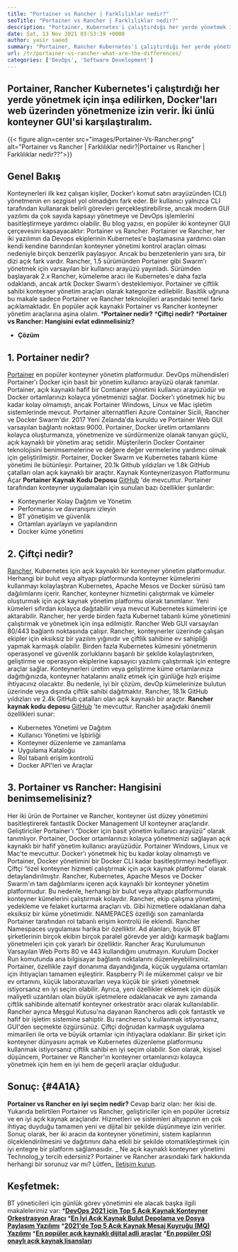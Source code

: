 ```yaml
---
title: "Portainer vs Rancher | Farklılıklar nedir?" 
seoTitle: "Portainer vs Rancher | Farklılıklar nedir?" 
description: "Portainer, Kubernetes'i çalıştırdığı her yerde yönetmek için inşa edilirken, farklı Docker ortamlarınızı kolayca yönetmenizi sağlayan hafif bir yönetim kullanıcı arayüzüdür." 
date: Sat, 13 Nov 2021 03:53:39 +0000
author: yasir saeed
summary: "Portainer, Rancher Kubernetes'i çalıştırdığı her yerde yönetmek için inşa edilirken, Docker'ları Web üzerinden yönetmenize olanak tanır. İki ünlü konteyner GUI'si karşılaştıralım." 
url: /tr/portainer-vs-rancher-what-are-the-differences/
categories: ['DevOps', 'Software Development']
---
```


## Portainer, Rancher Kubernetes'i çalıştırdığı her yerde yönetmek için inşa edilirken, Docker'ları web üzerinden yönetmenize izin verir. İki ünlü konteyner GUI'si karşılaştıralım.

{{< figure align=center src="images/Portainer-Vs-Rancher.png" alt="Portainer vs Rancher | Farklılıklar nedir?|Portainer vs Rancher | Farklılıklar nedir??">}}


## Genel Bakış
Konteynerleri ilk kez çalışan kişiler, Docker'ı komut satırı arayüzünden (CLI) yönetmenin en sezgisel yol olmadığını fark eder. Bir kullanıcı yalnızca CLI tarafından kullanarak belirli görevleri gerçekleştirebilirse, ancak modern GUI yazılımı da çok sayıda kapsayı yönetmeye ve DevOps işlemlerini basitleştirmeye yardımcı olabilir. Bu blog yazısı, en popüler iki konteyner GUI çerçevesini kapsayacaktır: Portainer vs Rancher.
Portainer ve Rancher, her iki yazılımın da Devops ekiplerinin Kubernetes'e başlamasına yardımcı olan kendi kendine barındırılan konteyner yönetimi kontrol araçları olması nedeniyle birçok benzerlik paylaşıyor. Ancak bu benzetenlerin yanı sıra, bir dizi açık fark vardır. Rancher, 1.5 sürümünden Portainer gibi Swarm'ı yönetmek için varsayılan bir kullanıcı arayüzü yayınladı. Sürümden başlayarak 2.x Rancher, kümeleme aracı ile Kubernetes'e daha fazla odaklandı, ancak artık Docker Swarm'ı desteklemiyor.
Portainer ve çiftlik sahibi konteyner yönetim araçları olarak kategorize edilebilir. Basitlik uğruna bu makale sadece Portainer ve Rancher teknolojileri arasındaki temel farkı açıklamaktadır. En popüler açık kaynaklı Portainer vs Rancher konteyner yönetim araçlarına aşina olalım.
  ***Portainer nedir?** 
  ***Çiftçi nedir?** 
  ***Portainer vs Rancher: Hangisini evlat edinmelisiniz?** 
  * **Çözüm**

## **1. Portainer nedir?** 
[Portainer][1] en popüler konteyner yönetim platformudur. DevOps mühendisleri Portainer'ı Docker için basit bir yönetim kullanıcı arayüzü olarak tanımlar. Portainer, açık kaynaklı hafif bir Contianer yönetimi kullanıcı arayüzüdür ve Docker ortamlarınızı kolayca yönetmenizi sağlar. Docker'ı yönetmek hiç bu kadar kolay olmamıştı, ancak Portainer Windows, Linux ve Mac işletim sistemlerinde mevcut. Portainer alternatifleri Azure Container Sicili, Rancher ve Docker Swarm'dır. 2017 Yeni Zelanda'da kuruldu ve Portainer Web GUI varsayılan bağlantı noktası 9000.
Portainer, Docker üretim ortamlarını kolayca oluşturmanıza, yönetmenize ve sürdürmenize olanak tanıyan güçlü, açık kaynaklı bir yönetim araç setidir. Müşterilerin Docker Container teknolojisini benimsemelerine ve değere değer vermelerine yardımcı olmak için geliştirilmiştir. Portainer, Docker Swarm ve Kubernetes tabanlı küme yönetimi ile bütünleşir. Portainer, 20.1k Github yıldızları ve 1.8k GitHub çatalları olan açık kaynaklı bir araçtır. Kaynak Konteynerizasyon Platformunu Açar **Portainer Kaynak Kodu Deposu**  [GitHub][2] 'de mevcuttur. Portainer tarafından konteyner uygulamaları için sunulan bazı özellikler şunlardır:
  * Konteynerler Kolay Dağıtım ve Yönetim
  * Performansı ve davranışını izleyin
  * BT yönetişim ve güvenlik
  * Ortamları ayarlayın ve yapılandırın
  * Docker küme yönetimi

## 2. Çiftçi nedir?
[Rancher][3], Kubernetes için açık kaynaklı bir konteyner yönetim platformudur. Herhangi bir bulut veya altyapı platformunda konteyner kümelerini kullanmayı kolaylaştıran Kubernetes, Apache Mesos ve Docker sürüsü tam dağılımlarını içerir. Rancher, konteyner hizmetini çalıştırmak ve kümeler oluşturmak için açık kaynak yönetim platformu olarak tanımlanır. Yeni kümeleri sıfırdan kolayca dağıtabilir veya mevcut Kubernetes kümelerini içe aktarabilir. Rancher, her yerde birden fazla Kubernet tabanlı küme yönetimini çalıştırmak ve yönetmek için inşa edilmiştir. Rancher Web GUI varsayılan 80/443 bağlantı noktasında çalışır.
Rancher, konteynerler üzerinde çalışan ekipler için eksiksiz bir yazılım yığınıdır ve çiftlik sahibine ev sahipliği yapmak karmaşık olabilir. Birden fazla Kubernetes kümesini yönetmenin operasyonel ve güvenlik zorluklarını başarılı bir şekilde kolaylaştırırken, geliştirme ve operasyon ekiplerine kapsayıcı yazılımı çalıştırmak için entegre araçlar sağlar. Konteynerleri üretim veya geliştirme küme ortamlarınıza dağıttığınızda, konteyner hatalarını analiz etmek için günlüğe hızlı erişime ihtiyacınız olacaktır. Bu nedenle, iyi bir çözüm, devOp kümelerinize bulutun üzerinde veya dışında çiftlik sahibi dağıtmaktır. Rancher, 18.1k GitHub yıldızları ve 2.4k GitHub çatalları olan açık kaynaklı bir araçtır. **Rancher kaynak kodu deposu**  [GitHub][4] 'te mevcuttur. Rancher aşağıdaki önemli özellikleri sunar:
  * Kubernetes Yönetimi ve Dağıtım
  * Kullanıcı Yönetimi ve İşbirliği
  * Konteyner düzenleme ve zamanlama
  * Uygulama Kataloğu
  * Rol tabanlı erişim kontrolü
  * Docker API'leri ve Araçlar

## 3. Portainer vs Rancher: Hangisini benimsemelisiniz?
Her iki ürün de Portainer ve Rancher, konteyner üst düzey yönetimini basitleştirerek fantastik Docker Management UI konteyner araçlarıdır.
Geliştiriciler Portainer'ı “Docker için basit yönetim kullanıcı arayüzü” olarak tanımlıyor. Portainer, Docker ortamlarınızı kolayca yönetmenizi sağlayan açık kaynaklı bir hafif yönetim kullanıcı arayüzüdür. Portainer Windows, Linux ve Mac'te mevcuttur. Docker'ı yönetmek hiç bu kadar kolay olmamıştı ve Portainer, Docker yönetimini bir Docker CLI kadar basitleştirmeyi hedefliyor.
Çiftçi “özel konteyner hizmeti çalıştırmak için açık kaynak platformu” olarak detaylandırılmıştır. Rancher, Kubernetes, Apache Mesos ve Docker Swarm'ın tam dağılımlarını içeren açık kaynaklı bir konteyner yönetim platformudur. Bu nedenle, herhangi bir bulut veya altyapı platformunda konteyner kümelerini çalıştırmak kolaydır. Rancher, ekip çalışma yönetimi, yedekleme ve felaket kurtarma araçları vb. Gibi hizmetlere odaklanan daha eksiksiz bir küme yönetimidir.
NAMEPACES özelliği son zamanlarda Portainer tarafından rol tabanlı erişim kontrolü ile eklendi. Rancher Namespaces uygulaması harika bir özelliktir. Ad alanları, büyük BT şirketlerinin birçok ekibin birçok paralel görevde yer aldığı karmaşık bağlamı yönetmeleri için çok yararlı bir özelliktir. Rancher Araç Kurulumunun Varsayılan Web Ports 80 ve 443 kullandığını unutmayın. Kurulum Docker Run komutunda ana bilgisayar bağlantı noktalarını düzenleyebilirsiniz.
Portainer, özellikle zayıf donanıma dayandığında, küçük uygulama ortamları için ihtiyaçları tamamen eşleştirir. Raspberry Pi ile mükemmel çalışır ve bir ev ortamını, küçük laboratuvarları veya küçük bir şirketi yönetmek istiyorsanız en iyi seçim olabilir. Ayrıca, yeni özellikler eklemek için düşük maliyetli uzantıları olan büyük işletmelere odaklanacak ve aynı zamanda çiftlik sahibinde alternatif konteyner orkestratör aracı olarak kullanılabilir. Rancher ayrıca Meşgul Kutusu'na dayanan Rancheros adlı çok fantastik ve hafif bir işletim sistemine sahiptir. Bu rancheros'u kullanmak istiyorsanız, GUI'den seçmekte özgürsünüz. Çiftçi doğrudan karmaşık uygulama mimarileri ile orta ve büyük ortamlar için ihtiyaçlara odaklanır. Bir şirket için konteyner dünyasını açmak ve Kubernetes düzenleme platformunu kullanmak istiyorsanız çiftlik sahibi en iyi seçim olabilir.
Son olarak, kişisel düşüncem, Portainer ve Rancher'ın konteyner ortamlarınızı kolayca yönetmek için hem en iyi hem de geçerli araçlar olduğudur.

## Sonuç:   {#4A1A}
**Portainer vs Rancher en iyi seçim nedir?**  Cevap bariz olan: her ikisi de. Yukarıda belirtilen Portainer vs Rancher, geliştiriciler için en popüler ücretsiz ve en iyi açık kaynak araçlarıdır. Hizmetleri ve sistemleri altyapının en çok ihtiyaç duyduğu tamamen yeni ve dijital bir şekilde düşünmeye izin verirler. Sonuç olarak, her iki aracın da konteyner yönetimini, sistem kaplarının ölçeklendirilmesini ve dağıtımını daha etkili bir şekilde otomatikleştirmek için iyi entegre bir platform sağlamasıdır.
_ Ne açık kaynaklı konteyner yönetimi Technolog_y tercih edersiniz? Portainer ve Rancher arasındaki fark hakkında herhangi bir sorunuz var mı? Lütfen_ [İletişim kurun][5].

## Keşfetmek:
BT yöneticileri için günlük görev yönetimini ele alacak başka ilgili makalelerimiz var:
  ***[DevOps 2021 için Top 5 Açık Kaynak Konteyner Orkestrasyon Aracı][6]** 
  ***[En İyi Açık Kaynak Bulut Depolama ve Dosya Paylaşım Yazılımı][7]** 
  ***[2021'de Top 5 Açık Kaynak Mesaj Kuyruğu (MQ) Yazılımı][8]** 
  ***[En popüler açık kaynaklı dijital adli araçlar][9]** 
  ***[En popüler OSI onaylı açık kaynak lisansları][10]** 

  
[1]: https://www.portainer.io/
[2]: https://github.com/portainer/portainer
[3]: https://rancher.com/
[4]: https://github.com/rancher/rancher
[5]: mailto:yasir.saeed@aspose.com
[6]: https://blog.containerize.com/devops/top-5-open-source-container-orchestration-tools-for-devops-in-2021/
[7]: https://products.containerize.com/backup-and-sync/
[8]: https://blog.containerize.com/message-queue-software/top-5-open-source-message-queue-software-in-2021/
[9]: https://blog.containerize.com/digital-forensic-tools/top-5-open-source-digital-forensic-tools-in-2021/
[10]: https://blog.containerize.com/licenses-standards/top-5-most-popular-osi-approved-open-source-licenses-of-2021/
